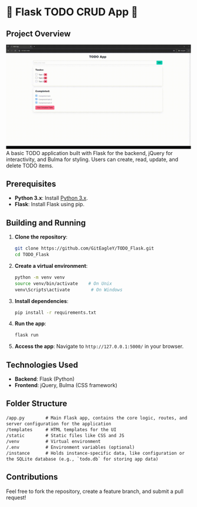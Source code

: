 # 📝 **Flask TODO CRUD App** 📝

## Project Overview
![App GIF](Todo.gif)
A basic TODO application built with Flask for the backend, jQuery for interactivity, and Bulma for styling. Users can create, read, update, and delete TODO items.

## Prerequisites
- **Python 3.x**: Install [Python 3.x](https://www.python.org/downloads/).
- **Flask**: Install Flask using pip.

## Building and Running

1. **Clone the repository**:
   ```bash
   git clone https://github.com/GitEagleY/TODO_Flask.git
   cd TODO_Flask
   ```

2. **Create a virtual environment**:
   ```bash
   python -m venv venv
   source venv/bin/activate    # On Unix
   venv\Scripts\activate        # On Windows
   ```

3. **Install dependencies**:
   ```bash
   pip install -r requirements.txt
   ```

4. **Run the app**:
   ```bash
   flask run
   ```

5. **Access the app**:
   Navigate to `http://127.0.0.1:5000/` in your browser.

## Technologies Used
- **Backend**: Flask (Python)
- **Frontend**: jQuery, Bulma (CSS framework)

## Folder Structure
```
/app.py        # Main Flask app, contains the core logic, routes, and server configuration for the application
/templates     # HTML templates for the UI
/static        # Static files like CSS and JS
/venv          # Virtual environment
/.env          # Environment variables (optional)
/instance      # Holds instance-specific data, like configuration or the SQLite database (e.g., `todo.db` for storing app data)

```

## Contributions
Feel free to fork the repository, create a feature branch, and submit a pull request!

